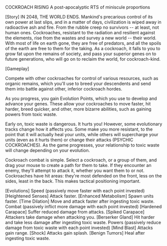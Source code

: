 COCKROACH RISING
A post-apocalyptic RTS of miniscule proportions

[Story]
IN 2048, THE WORLD ENDS. Mankind's precarious control of its own power at last slips, and in a matter of days, civilization is wiped away in radioactive ash and fire. From the rubble creep no survivors -- at least, not human ones. Cockroaches, resistant to the radiation and resilient against the elements, rise from the wastes and survey a new world -- their world. With most of life on earth gone, they are free of predators, and all the spoils of the earth are free to them for the taking. As a cockroach, it falls to you to grow fat upon the remains of society, and pass your superior genes on to future generations, who will go on to reclaim the world, for cockroach-kind.

[Gameplay]

Compete with other cockroaches for control of various resources, such as organic remains, which you'll use to breed your descendents and send them into battle against other, inferior cockroach hordes.

As you progress, you gain Evolution Points, which you use to develop and advance your genes. These allow your cockroaches to move faster, hit harder, breed quicker, and other, more bizarre abilities, such as gaining powers from toxic waste. 

Early on, toxic waste is dangerous. It hurts you! However, some evolutionary tracks change how it affects you. Some make you more resistant, to the point that it will actually heal your units, while others will supercharge your units (even as it hurts them) or change their attacks (PSYCHIC COCKROACHES). As the game progresses, your relationship to toxic waste will change depending on your evolution.

Cockroach combat is simple. Select a cockroach, or a group of them, and drag your mouse to create a path for them to take. If they encounter an enemy, they'll attempt to attack it, whether you want them to or not. Cockroaches have hit areas: they're most defended on the front, less on the sides, least in the back. This makes tactical positioning important.

[Evolutions]
Speed (passively move faster with each point invested)
	[Heightened Senses] Attack faster.
	[Enhanced Metabolism] Spawn units faster.
	[Time Dilation] Move and attack faster after ingesting toxic waste.
Combat (passively inflict more damage with each point invested)
	[Hardened Carapace] Suffer reduced damage from attacks.
	[Spiked Carapace] Attackers take damage when attacking you.
	[Berserker Gland] Hit harder and take less damage after ingesting toxic waste.
Powers (passively reduce damage from toxic waste with each point invested)
	[Mind Blast] Attacks gain range.
	[Shock] Attacks gain splash.
	[Benign Tumors] Heal after ingesting toxic waste.
